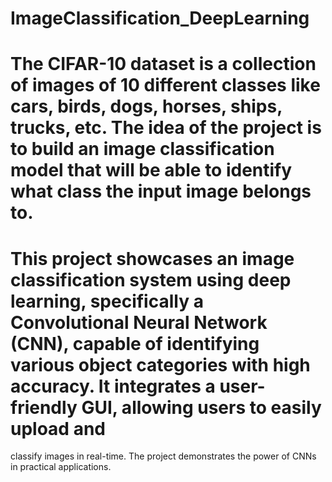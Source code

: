 # ImageClassification_DeepLearning
# The CIFAR-10 dataset is a collection of images of 10 different classes like cars, birds, dogs, horses, ships, trucks, etc. The idea of the project is to build an image classification model that will be able to identify what class the input image belongs to.
# This project showcases an image classification system using deep learning, specifically a Convolutional Neural Network (CNN), capable of identifying various object categories with high accuracy. It integrates a user-friendly GUI, allowing users to easily upload and
classify images in real-time. The project demonstrates the power of CNNs in practical applications.
